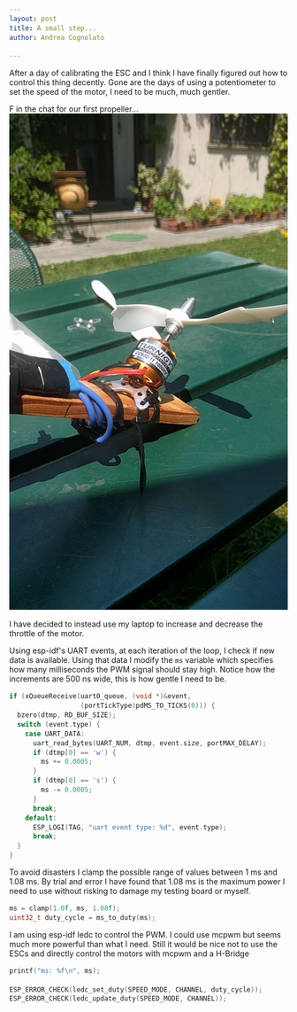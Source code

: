 ```yaml
---
layout: post
title: A small step...
author: Andrea Cognolato

---
```

After a day of calibrating the ESC and I think I have finally figured out how to control this thing decently. Gone are the days of using a potentiometer to set the speed of the motor, I need to be much, much gentler.

F in the chat for our first propeller...
![](/uploads/img_20200603_212939_749.jpg)

I have decided to instead use my laptop to increase and decrease the throttle of the motor.

Using esp-idf's UART events, at each iteration of the loop, I check if new data is available. Using that data I modify the `ms` variable which specifies how many milliseconds the PWM signal should stay high. Notice how the increments are 500 ns wide, this is how gentle I need to be.

```cpp
if (xQueueReceive(uart0_queue, (void *)&event,
                  (portTickType)pdMS_TO_TICKS(0))) {
  bzero(dtmp, RD_BUF_SIZE);
  switch (event.type) {
    case UART_DATA:
      uart_read_bytes(UART_NUM, dtmp, event.size, portMAX_DELAY);
      if (dtmp[0] == 'w') {
        ms += 0.0005;
      }
      if (dtmp[0] == 's') {
        ms -= 0.0005;
      }
      break;
    default:
      ESP_LOGI(TAG, "uart event type: %d", event.type);
      break;
  }
}
```

To avoid disasters I clamp the possible range of values between 1 ms and 1.08 ms. By trial and error I have found that 1.08 ms is the maximum power I need to use without risking to damage my testing board or myself.

```cpp
ms = clamp(1.0f, ms, 1.08f);
uint32_t duty_cycle = ms_to_duty(ms);
```

I am using esp-idf ledc to control the PWM. I could use mcpwm but seems much more powerful than what I need. Still it would be nice not to use the ESCs and directly control the motors with mcpwm and a H-Bridge

```cpp
printf("ms: %f\n", ms);

ESP_ERROR_CHECK(ledc_set_duty(SPEED_MODE, CHANNEL, duty_cycle));
ESP_ERROR_CHECK(ledc_update_duty(SPEED_MODE, CHANNEL));
```